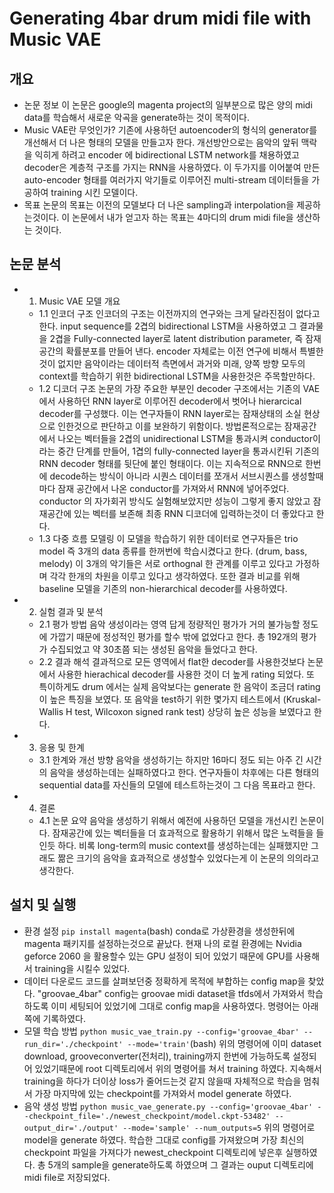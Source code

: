 # Generating 4bar drum midi file with Music VAE

## 개요
- 논문 정보
이 논문은 google의 magenta project의 일부분으로 많은 양의 midi data를 학습해서 새로운 악곡을 generate하는 것이 목적이다. 
- Music VAE란 무엇인가?
기존에 사용하던 autoencoder의 형식의 generator를 개선해서 더 나은 형태의 모델을 만들고자 한다. 개선방안으로는 음악의 앞뒤 맥락을 익히게 하려고 encoder 에 bidirectional LSTM network를 채용하였고 decoder은 계층적 구조를 가지는 RNN을 사용하였다. 이 두가지를 이어붙여 만든 auto-encoder 형태를 여러가지 악기들로 이루어진 multi-stream 데이터들을 가공하여 training 시킨 모델이다.
- 목표
논문의 목표는 이전의 모델보다 더 나은 sampling과 interpolation을 제공하는것이다.
이 논문에서 내가 얻고자 하는 목표는 4마디의 drum midi file을 생산하는 것이다.

## 논문 분석
- 1. Music VAE 모델 개요
  - 1.1 인코더 구조
  인코더의 구조는 이전까지의 연구와는 크게 달라진점이 없다고 한다. input sequence를 2겹의 bidirectional LSTM을 사용하였고 그 결과물을 2겹을 Fully-connected layer로 latent distribution parameter, 즉 잠재공간의 확률분포를 만들어 낸다. encoder 자체로는 이전 연구에 비해서 특별한것이 없지만 음악이라는 데이터적 측면에서 과거와 미래, 양쪽 방향 모두의 context를 학습하기 위한 bidirectional LSTM을 사용한것은 주목할만하다.
  - 1.2 디코더 구조
  논문의 가장 주요한 부분인 decoder 구조에서는 기존의 VAE에서 사용하던 RNN layer로 이루어진 decoder에서 벗어나 hierarcical decoder를 구성했다. 이는 연구자들이 RNN layer로는 잠재상태의 소실 현상으로 인한것으로 판단하고 이를 보완하기 위함이다. 방법론적으로는 잠재공간에서 나오는 벡터들을 2겹의 unidirectional LSTM을 통과시켜 conductor이라는 중간 단계를 만들어, 1겹의 fully-connected layer을 통과시킨뒤 기존의 RNN decoder 형태를 뒷단에 붙인 형태이다. 이는 지속적으로 RNN으로 한번에 decode하는 방식이 아니라 시퀀스 데이터를 쪼개서 서브시퀀스를 생성할때마다 잠재 공간에서 나온 conductor를 가져와서 RNN에 넣어주었다. conductor 의 자가회귀 방식도 실험해보았지만 성능이 그렇게 좋지 않았고 잠재공간에 있는 벡터를 보존해 최종 RNN 디코더에 입력하는것이 더 좋았다고 한다.
  - 1.3 다중 흐름 모델링
  이 모델을 학습하기 위한 데이터로 연구자들은 trio model 즉 3개의 data 종류를 한꺼번에 학습시켰다고 한다. (drum, bass, melody) 이 3개의 악기들은 서로 orthognal 한 관계를 이루고 있다고 가정하며 각각 한개의 차원을 이루고 있다고 생각하였다. 또한 결과 비교를 위해 baseline 모델을 기존의 non-hierarchical decoder를 사용하였다.
- 2. 실험 결과 및 분석
  - 2.1 평가 방법
  음악 생성이라는 영역 답게 정량적인 평가가 거의 불가능할 정도에 가깝기 때문에 정성적인 평가를 할수 밖에 없었다고 한다. 총 192개의 평가가 수집되었고 약 30초쯤 되는 생성된 음악을 들었다고 한다. 
  - 2.2 결과 해석
  결과적으로 모든 영역에서 flat한 decoder를 사용한것보다 논문에서 사용한 hierachical decoder를 사용한 것이 더 높게 rating 되었다. 또 특이하게도 drum 에서는 실제 음악보다는 generate 한 음악이 조금더 rating이 높은 특징을 보였다. 또 음악을 test하기 위한 몇가지 테스트에서 (Kruskal-Wallis H test, Wilcoxon signed rank test) 상당히 높은 성능을 보였다고 한다.
- 3. 응용 및 한계
  - 3.1 한계와 개선 방향
  음악을 생성하기는 하지만 16마디 정도 되는 아주 긴 시간의 음악을 생성하는데는 실패하였다고 한다. 연구자들이 차후에는 다른 형태의 sequential data를 자신들의 모델에 테스트하는것이 그 다음 목표라고 한다.
- 4. 결론
  - 4.1 논문 요약
  음악을 생성하기 위해서 예전에 사용하던 모델을 개선시킨 논문이다. 잠재공간에 있는 벡터들을 더 효과적으로 활용하기 위해서 많은 노력들을 들인듯 하다. 비록 long-term의 music context를 생성하는데는 실패했지만 그래도 짦은 크기의 음악을 효과적으로 생성할수 있었다는게 이 논문의 의의라고 생각한다.

## 설치 및 실행
- 환경 설정
`pip install magenta`(bash)
conda로 가상환경을 생성한뒤에 magenta 패키지를 설정하는것으로 끝났다.
현재 나의 로컬 환경에는 Nvidia geforce 2060 을 활용할수 있는 GPU 설정이 되어 있었기 때문에 GPU를 사용해서 training을 시킬수 있었다.
- 데이터 다운로드
코드를 살펴보던중 정확하게 목적에 부합하는 config map을 찾았다.
"groovae_4bar" config는 groovae midi dataset을 tfds에서 가져와서 학습하도록 이미 세팅되어 있었기에 그대로 config map을 사용하였다.
명령어는 아래쪽에 기록하였다.
- 모델 학습 방법
`python music_vae_train.py --config='groovae_4bar' --run_dir='./checkpoint' --mode='train'`(bash)
위의 명령어에 이미 dataset download, grooveconverter(전처리), training까지 한번에 가능하도록 설정되어 있었기때문에 root 디렉토리에서 위의 명령어를 쳐서 training 하였다.
지속해서 training을 하다가 더이상 loss가 줄어드는것 같지 않을때 자체적으로 학습을 멈춰서 가장 마지막에 있는 checkpoint를 가져와서 model generate 하였다.
- 음악 생성 방법
`python music_vae_generate.py --config='groovae_4bar' --checkpoint_file='./newest_checkpoint/model.ckpt-53482' --output_dir='./output' --mode='sample' --num_outputs=5`
위의 명령어로 model을 generate 하였다. 학습한 그대로 config를 가져왔으며 가장 최신의 checkpoint 파일을 가져다가 newest_checkpoint 디렉토리에 넣은후 실행하였다.
총 5개의 sample을 generate하도록 하였으며 그 결과는 ouput 디렉토리에 midi file로 저장되었다.


